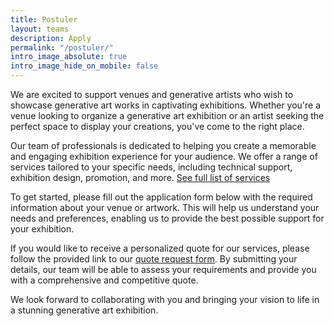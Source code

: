 ```yaml
---
title: Postuler
layout: teams
description: Apply
permalink: "/postuler/"
intro_image_absolute: true
intro_image_hide_on_mobile: false
---
```


We are excited to support venues and generative artists who wish to showcase generative art works in captivating exhibitions. Whether you're a venue looking to organize a generative art exhibition or an artist seeking the perfect space to display your creations, you've come to the right place.

Our team of professionals is dedicated to helping you create a memorable and engaging exhibition experience for your audience. We offer a range of services tailored to your specific needs, including technical support, exhibition design, promotion, and more. [See full list of services](/services)

To get started, please fill out the application form below with the required information about your venue or artwork. This will help us understand your needs and preferences, enabling us to provide the best possible support for your exhibition.

If you would like to receive a personalized quote for our services, please follow the provided link to our [quote request form](/quote). By submitting your details, our team will be able to assess your requirements and provide you with a comprehensive and competitive quote.

We look forward to collaborating with you and bringing your vision to life in a stunning generative art exhibition.
